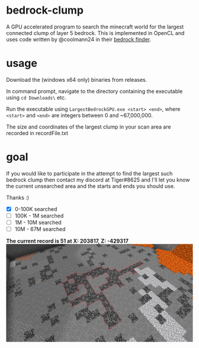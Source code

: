 # bedrock-clump
A GPU accelerated program to search the minecraft world for the largest connected clump of layer 5 bedrock.
This is implemented in OpenCL and uses code written by @coolmann24 in their [bedrock finder](https://github.com/coolmann24/BedrockFinderCpp).

# usage
Download the (windows x64 only) binaries from releases.

In command prompt, navigate to the directory containing the executable using `cd Downloads\` etc.

Run the executable using `LargestBedrockGPU.exe <start> <end>`, where `<start>` and `<end>` are integers between 0 and ~67,000,000.

The size and coordinates of the largest clump in your scan area are recorded in recordFile.txt

# goal
If you would like to participate in the attempt to find the largest such bedrock clump then contact my discord at Tiger#8625 and I'll let you know the current unsearched area and the starts and ends you should use.

Thanks :)


- [x] 0-100K searched
- [ ] 100K - 1M searched 
- [ ] 1M - 10M searched
- [ ] 10M - 67M searched

**The current record is 51 at X: 203817, Z: -429317**
![A clump of 51 connected bedrock](/LargeBedrock51.png)
